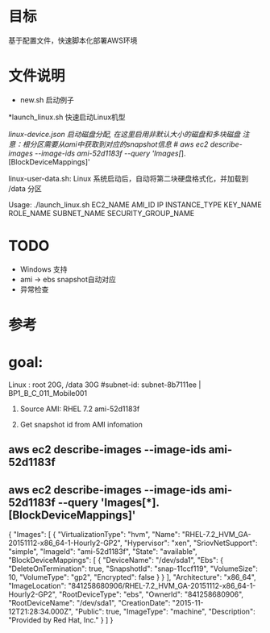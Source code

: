 # 目标
基于配置文件，快速脚本化部署AWS环境


# 文件说明
* new.sh
启动例子

*launch_linux.sh
快速启动Linux机型

*linux-device.json
    启动磁盘分配, 在这里启用非默认大小的磁盘和多块磁盘
	注意：根分区需要从ami中获取到对应的snapshot信息
	# aws ec2 describe-images --image-ids ami-52d1183f --query 'Images[*].[BlockDeviceMappings]'

linux-user-data.sh:  Linux 系统启动后，自动将第二块硬盘格式化，并加载到 /data 分区

Usage:
   ./launch_linux.sh EC2_NAME AMI_ID IP INSTANCE_TYPE KEY_NAME ROLE_NAME SUBNET_NAME SECURITY_GROUP_NAME


# TODO
* Windows 支持
* ami -> ebs snapshot自动对应
* 异常检查


# 参考

# goal:
Linux : root 20G, /data 30G                                                                                                                                                        #subnet-id:  subnet-8b7111ee | BP1_B_C_011_Mobile001

1. Source AMI: RHEL 7.2 ami-52d1183f

2. Get snapshot id from AMI infomation
## aws ec2 describe-images --image-ids ami-52d1183f
## aws ec2 describe-images --image-ids ami-52d1183f --query 'Images[*].[BlockDeviceMappings]'
{
    "Images": [
        {
            "VirtualizationType": "hvm",
            "Name": "RHEL-7.2_HVM_GA-20151112-x86_64-1-Hourly2-GP2",
            "Hypervisor": "xen",
            "SriovNetSupport": "simple",
            "ImageId": "ami-52d1183f",
            "State": "available",
            "BlockDeviceMappings": [
                {
                    "DeviceName": "/dev/sda1",
                    "Ebs": {
                        "DeleteOnTermination": true,
                        "SnapshotId": "snap-11ccf119",
                        "VolumeSize": 10,
                        "VolumeType": "gp2",
                        "Encrypted": false
                    }
                }
            ],
            "Architecture": "x86_64",
            "ImageLocation": "841258680906/RHEL-7.2_HVM_GA-20151112-x86_64-1-Hourly2-GP2",
            "RootDeviceType": "ebs",
            "OwnerId": "841258680906",
            "RootDeviceName": "/dev/sda1",
            "CreationDate": "2015-11-12T21:28:34.000Z",
            "Public": true,
            "ImageType": "machine",
            "Description": "Provided by Red Hat, Inc."
        }
    ]
}
